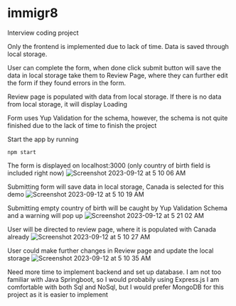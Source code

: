 # immigr8
Interview coding project

Only the frontend is implemented due to lack of time.
Data is saved through local storage.

User can complete the form, when done click submit button will save the data in local storage take them to Review Page, where they can further edit the form if they found errors in the form.

Review page is populated with data from local storage. If there is no data from local storage, it will display Loading

Form uses Yup Validation for the schema, however, the schema is not quite finished due to the lack of time to finish the project

Start the app by running 
```
npm start
```


The form is displayed on localhost:3000 (only country of birth field is included right now)
![Screenshot 2023-09-12 at 5 10 06 AM](https://github.com/jiaweizhong66/immigr8/assets/66694451/b2b37173-a6fd-49fc-a365-3dc605b6b0ea)

Submitting form will save data in local storage, Canada is selected for this demo
![Screenshot 2023-09-12 at 5 10 19 AM](https://github.com/jiaweizhong66/immigr8/assets/66694451/15b551ae-f301-4d55-8af1-8fd6920fca45)

Submitting empty country of birth will be caught by Yup Validation Schema and a warning will pop up
![Screenshot 2023-09-12 at 5 21 02 AM](https://github.com/jiaweizhong66/immigr8/assets/66694451/958c3383-7d28-4274-8f6c-26e3797a8057)

User will be directed to review page, where it is populated with Canada already
![Screenshot 2023-09-12 at 5 10 27 AM](https://github.com/jiaweizhong66/immigr8/assets/66694451/93249559-8476-43a7-ab3c-de90fdb57898)

User could make further changes in Review page and update the local storage
![Screenshot 2023-09-12 at 5 10 35 AM](https://github.com/jiaweizhong66/immigr8/assets/66694451/1ded6304-a6b3-4f6b-be45-b40968b67061)


Need more time to implement backend and set up database. I am not too familiar with Java Springboot, so I would probabily using Express.js
I am comfortable with both Sql and NoSql, but I would prefer MongoDB for this project as it is easier to implement

